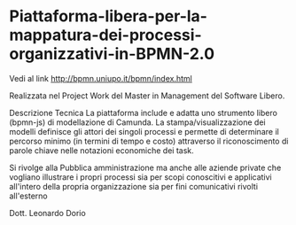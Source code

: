 # Piattaforma-libera-per-la-mappatura-dei-processi-organizzativi-in-BPMN-2.0

Vedi al link http://bpmn.uniupo.it/bpmn/index.html

Realizzata nel Project Work del Master in Management del Software Libero.

Descrizione Tecnica
La piattaforma include e adatta uno strumento libero (bpmn-js) di modellazione di Camunda. La stampa/visualizzazione dei modelli definisce gli attori dei singoli processi e permette di determinare il percorso minimo (in termini di tempo e costo) attraverso il riconoscimento di parole chiave nelle notazioni economiche dei task. 

Si rivolge alla Pubblica amministrazione ma anche alle aziende private che vogliano illustrare i propri processi sia per scopi conoscitivi e applicativi all'intero della propria organizzazione sia per fini comunicativi rivolti all'esterno

Dott. Leonardo Dorio 
